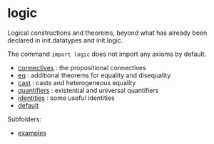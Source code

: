 logic
=====

Logical constructions and theorems, beyond what has already been
declared in init.datatypes and init.logic.

The command `import logic` does not import any axioms by default.

* [connectives](connectives.lean) : the propositional connectives
* [eq](eq.lean) : additional theorems for equality and disequality
* [cast](cast.lean) : casts and heterogeneous equality
* [quantifiers](quantifiers.lean) : existential and universal quantifiers
* [identities](identities.lean) : some useful identities
* [default](default.lean)

Subfolders:

* [examples](examples/examples.md)
